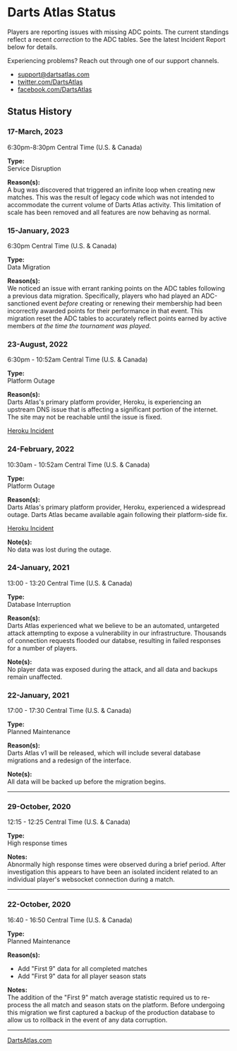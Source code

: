 # Darts Atlas Status

Players are reporting issues with missing ADC points. The current standings reflect a recent _correction_ to the ADC tables. See the latest Incident Report below for details.

Experiencing problems? Reach out through one of our support channels.

- [support@dartsatlas.com](mailto:support@dartsatlas.com)
- [twitter.com/DartsAtlas](https://www.twitter.com/dartsatlas)
- [facebook.com/DartsAtlas](https://www.facebook.com/dartsatlas)

## Status History

### 17-March, 2023

6:30pm-8:30pm Central Time (U.S. & Canada)

**Type:**  
Service Disruption

**Reason(s):**  
A bug was discovered that triggered an infinite loop when creating new matches. This was the result of legacy code which was not intended to accommodate the current volume of Darts Atlas activity. This limitation of scale has been removed and all features are now behaving as normal.

### 15-January, 2023

6:30pm Central Time (U.S. & Canada)

**Type:**  
Data Migration

**Reason(s):**  
We noticed an issue with errant ranking points on the ADC tables following a previous data migration. Specifically, players who had played an ADC-sanctioned event *before* creating or renewing their membership had been incorrectly awarded points for their performance in that event. This migration reset the ADC tables to accurately reflect points earned by active members *at the time the tournament was played*.

### 23-August, 2022

6:30pm - 10:52am Central Time (U.S. & Canada)

**Type:**  
Platform Outage

**Reason(s):**  
Darts Atlas's primary platform provider, Heroku, is experiencing an upstream DNS issue that is affecting a significant portion of the internet. The site may not be reachable until the issue is fixed.

[Heroku Incident](https://status.heroku.com/incidents/2453)

### 24-February, 2022

10:30am - 10:52am Central Time (U.S. & Canada)

**Type:**  
Platform Outage

**Reason(s):**  
Darts Atlas's primary platform provider, Heroku, experienced a widespread outage. Darts Atlas became available again following their platform-side fix.

[Heroku Incident](https://status.heroku.com/incidents/2402)

**Note(s):**  
No data was lost during the outage.

### 24-January, 2021

13:00 - 13:20 Central Time (U.S. & Canada)

**Type:**  
Database Interruption

**Reason(s):**  
Darts Atlas experienced what we believe to be an automated, untargeted attack attempting to expose a vulnerability in our infrastructure. Thousands of connection requests flooded our databse, resulting in failed responses for a number of players.

**Note(s):**  
No player data was exposed during the attack, and all data and backups remain unaffected.

### 22-January, 2021

17:00 - 17:30 Central Time (U.S. & Canada)

**Type:**  
Planned Maintenance

**Reason(s):**  
Darts Atlas v1 will be released, which will include several database migrations and a redesign of the interface.

**Note(s):**  
All data will be backed up before the migration begins.

---

### 29-October, 2020

12:15 - 12:25 Central Time (U.S. & Canada)

**Type:**  
High response times

**Notes:**  
Abnormally high response times were observed during a brief period. After investigation this appears to have been an isolated incident related to an individual player's websocket connection during a match.

---

### 22-October, 2020

16:40 - 16:50 Central Time (U.S. & Canada)

**Type:**  
Planned Maintenance

**Reason(s):**

- Add "First 9" data for all completed matches
- Add "First 9" data for all player season stats

**Notes:**  
The addition of the "First 9" match average statistic required us to re-process the all match and season stats on the platform. Before undergoing this migration we first captured a backup of the production database to allow us to rollback in the event of any data corruption.

---

[DartsAtlas.com](dartsatlas.com)
